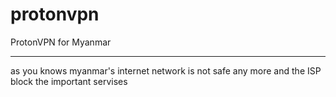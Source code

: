 # protonvpn
ProtonVPN for Myanmar
<hr>
as you knows myanmar's internet network is not safe any more and the ISP block the important servises
